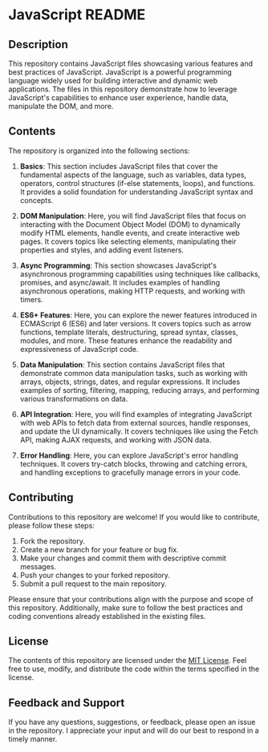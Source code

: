 # JavaScript README

## Description
This repository contains JavaScript files showcasing various features and best practices of JavaScript. JavaScript is a powerful programming language widely used for building interactive and dynamic web applications. The files in this repository demonstrate how to leverage JavaScript's capabilities to enhance user experience, handle data, manipulate the DOM, and more.

## Contents
The repository is organized into the following sections:

1. **Basics**: This section includes JavaScript files that cover the fundamental aspects of the language, such as variables, data types, operators, control structures (if-else statements, loops), and functions. It provides a solid foundation for understanding JavaScript syntax and concepts.

2. **DOM Manipulation**: Here, you will find JavaScript files that focus on interacting with the Document Object Model (DOM) to dynamically modify HTML elements, handle events, and create interactive web pages. It covers topics like selecting elements, manipulating their properties and styles, and adding event listeners.

3. **Async Programming**: This section showcases JavaScript's asynchronous programming capabilities using techniques like callbacks, promises, and async/await. It includes examples of handling asynchronous operations, making HTTP requests, and working with timers.

4. **ES6+ Features**: Here, you can explore the newer features introduced in ECMAScript 6 (ES6) and later versions. It covers topics such as arrow functions, template literals, destructuring, spread syntax, classes, modules, and more. These features enhance the readability and expressiveness of JavaScript code.

5. **Data Manipulation**: This section contains JavaScript files that demonstrate common data manipulation tasks, such as working with arrays, objects, strings, dates, and regular expressions. It includes examples of sorting, filtering, mapping, reducing arrays, and performing various transformations on data.

6. **API Integration**: Here, you will find examples of integrating JavaScript with web APIs to fetch data from external sources, handle responses, and update the UI dynamically. It covers techniques like using the Fetch API, making AJAX requests, and working with JSON data.

7. **Error Handling**: Here, you can explore JavaScript's error handling techniques. It covers try-catch blocks, throwing and catching errors, and handling exceptions to gracefully manage errors in your code.


## Contributing
Contributions to this repository are welcome! If you would like to contribute, please follow these steps:

1. Fork the repository.
2. Create a new branch for your feature or bug fix.
3. Make your changes and commit them with descriptive commit messages.
4. Push your changes to your forked repository.
5. Submit a pull request to the main repository.

Please ensure that your contributions align with the purpose and scope of this repository. Additionally, make sure to follow the best practices and coding conventions already established in the existing files.

## License
The contents of this repository are licensed under the [MIT License](LICENSE). Feel free to use, modify, and distribute the code within the terms specified in the license.

## Feedback and Support
If you have any questions, suggestions, or feedback, please open an issue in the repository. I appreciate your input and will do our best to respond in a timely manner.
